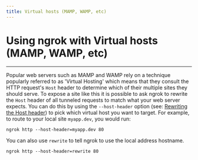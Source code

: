 ```yaml
---
title: Virtual hosts (MAMP, WAMP, etc)
---
```


# Using ngrok with Virtual hosts (MAMP, WAMP, etc)
------------

Popular web servers such as MAMP and WAMP rely on a technique popularly referred to as 'Virtual Hosting' which means that they consult the HTTP request's `Host` header to determine which of their multiple sites they should serve. To expose a site like this it is possible to ask ngrok to rewrite the `Host` header of all tunneled requests to match what your web server expects. You can do this by using the `--host-header` option (see: [Rewriting the Host header](/ngrok-agent/ngrok#ngrok-http)) to pick which virtual host you want to target. For example, to route to your local site `myapp.dev`, you would run:

    ngrok http --host-header=myapp.dev 80

You can also use `rewrite` to tell ngrok to use the local address hostname.

    ngrok http --host-header=rewrite 80

